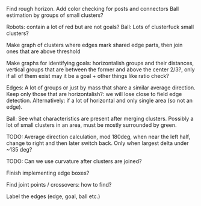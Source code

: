 

Find rough horizon.
Add color checking for posts and connectors
Ball estimation by groups of small clusters?



Robots: contain a lot of red but are not goals?
Ball: Lots of clusterfuck small clusters?










Make graph of clusters where edges mark shared edge parts, then join ones that are above threshold

Make graphs for identifying goals: horizontalish groups and their distances, vertical groups that are between the former and above the center 2/3?,
only if all of them exist may it be a goal + other things like ratio check?

Edges: A lot of groups or just by mass that share a similar average direction. Keep only those that are horizontalish?:
we will lose close to field edge detection. Alternatively: if a lot of horizontal and only single area (so not an edge).

Ball: See what characteristics are present after merging clusters. Possibly a lot of small clusters in an area, must be mostly surrounded by green.


TODO: Average direction calculation, mod 180deg, when near the left half, change to right and then later switch back.
Only when largest delta under ~135 deg?

TODO: Can we use curvature after clusters are joined?



Finish implementing edge boxes?

Find joint points / crossovers: how to find?

Label the edges (edge, goal, ball etc.)

